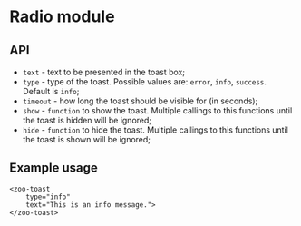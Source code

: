 # Radio module

## API
- `text` - text to be presented in the toast box;
- `type` - type of the toast. Possible values are: `error`, `info`, `success`. Default is `info`;
- `timeout` - how long the toast should be visible for (in seconds);
- `show` - `function` to show the toast. Multiple callings to this functions until the toast is hidden will be ignored;
- `hide` - `function` to hide the toast. Multiple callings to this functions until the toast is shown will be ignored;

## Example usage 
```
<zoo-toast 
	type="info" 
	text="This is an info message.">
</zoo-toast>
```
